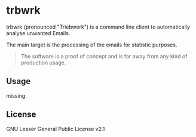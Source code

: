 # trbwrk

trbwrk (pronounced "Triebwerk") is a command line client to automatically analyse unwanted Emails.

The main target is the processing of the emails for statistic purposes.

> The software is a proof of concept and is far away from any kind of production usage.

## Usage

missing.

## License

GNU Lesser General Public License v2.1